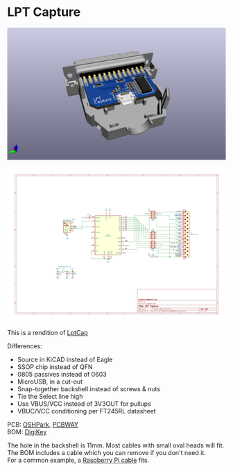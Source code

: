 # LPT Capture

![](LPT_Capture.jpg)

![](LPT_Capture.svg)

This is a rendition of [LptCap](https://www-user.tu-chemnitz.de/~heha/basteln/PC/LptCap/index.en.htm)

Differences:  
* Source in KiCAD instead of Eagle
* SSOP chip instead of QFN
* 0805 passives instead of 0603
* MicroUSB, in a cut-out
* Snap-together backshell instead of screws & nuts
* Tie the Select line high
* Use VBUS/VCC instead of 3V3OUT for pullups
* VBUC/VCC conditioning per FT245RL datasheet

PCB: [OSHPark](https://oshpark.com/shared_projects/bZjnxq1J), [PCBWAY](https://www.pcbway.com/project/shareproject/LPT_Capture.html)  
BOM: [DigiKey](https://www.digikey.com/short/8dh4dc7b)

The hole in the backshell is 11mm. Most cables with small oval heads will fit.  
The BOM includes a cable which you can remove if you don't need it.  
For a common example, a [Raspberry Pi cable](https://thepihut.com/collections/raspberry-pi-cables/products/raspberry-pi-micro-usb-cable) fits.

